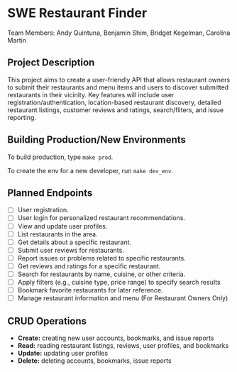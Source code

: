 # SWE Restaurant Finder
Team Members: Andy Quintuna, Benjamin Shim, Bridget Kegelman, Carolina Martin

## Project Description
This project aims to create a user-friendly API that allows restaurant owners to submit their restaurants and menu items and users to discover submitted restaurants in their vicinity. Key features will include user registration/authentication, location-based restaurant discovery, detailed restaurant listings, customer reviews and ratings, search/filters, and issue reporting. 

## Building Production/New Environments

To build production, type `make prod`.

To create the env for a new developer, run `make dev_env`.

## Planned Endpoints
- [ ] User registration.
- [ ] User login for personalized restaurant recommendations.
- [ ] View and update user profiles.
- [ ] List restaurants in the area.
- [ ] Get details about a specific restaurant.
- [ ] Submit user reviews for restaurants.
- [ ] Report issues or problems related to specific restaurants.
- [ ] Get reviews and ratings for a specific restaurant.
- [ ] Search for restaurants by name, cuisine, or other criteria.
- [ ] Apply filters (e.g., cuisine type, price range) to specify search results
- [ ] Bookmark favorite restaurants for later reference.
- [ ] Manage restaurant information and menu (For Restaurant Owners Only)

## CRUD Operations
 - **Create:** creating new user accounts, bookmarks, and issue reports
 - **Read:** reading restaurant listings, reviews, user profiles, and bookmarks
 - **Update:** updating user profiles
 - **Delete:** deleting accounts, bookmarks, issue reports
